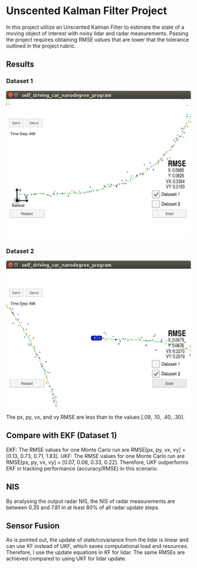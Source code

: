 # Unscented Kalman Filter Project 

In this project utilize an Unscented Kalman Filter to estimate the state of a moving object of interest with noisy lidar and radar measurements. Passing the project requires obtaining RMSE values that are lower that the tolerance outlined in the project rubric. 

[//]: # (Image References)
[image1]: ./results/data1.png 
[image2]: ./results/data2.png 

## Results

### Dataset 1

![alt text][image1]

### Dataset 2

![alt text][image2]

The px, py, vx, and vy RMSE are less than to the values [.09, .10, .40, .30].

## Compare with EKF (Dataset 1)

EKF: The RMSE values for one Monte Carlo run are RMSE[px, py, vx, vy] = [0.13, 0.73, 0.71, 1.83].
UKF: The RMSE values for one Monte Carlo run are RMSE[px, py, vx, vy] = [0.07, 0.08, 0.33, 0.22].
Therefore, UKF outperforms EKF in tracking performance (accuracy/RMSE) in this scenario.

## NIS

By analysing the output radar NIS, the NIS of radar measurements are between 0.35 and 7.81 in at least 80% of all radar update steps.

## Sensor Fusion

As is pointed out, the update of state/covariance from the lidar is linear and can use KF instead of UKF, which saves computational load and resources. Therefore, I use the update equations in KF for lidar. The same RMSEs are achieved compared to using UKF for lidar update.
